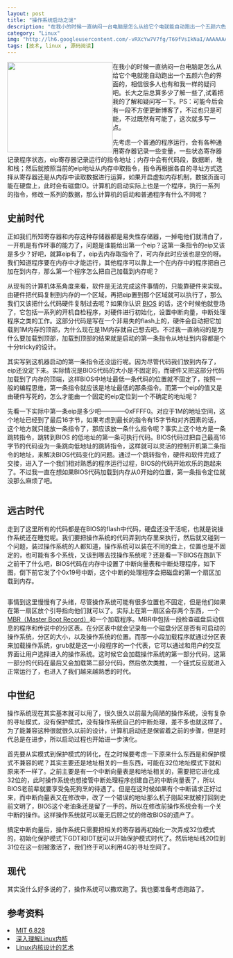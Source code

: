 ```yaml
---
layout: post
title: "操作系统启动之谜"
description: "在我小的时候一直纳闷一台电脑是怎么从给它个电就能自动跑出一个五颜六色的界面的，相信很多人也有和我一样的疑问吧。"
category: "Linux" 
img: "http://lh6.googleusercontent.com/-vRXcYw7V7fg/T69fVsIkNaI/AAAAAAAAAIw/Y3KgmC33VbI/s512/linux.jpg"
tags: [技术, linux , 源码阅读]
---
```

<img src="http://lh6.googleusercontent.com/-vRXcYw7V7fg/T69fVsIkNaI/AAAAAAAAAIw/Y3KgmC33VbI/s512/linux.jpg" alt="" style="float:left;width:243px;height:208px">
<p>
	在我小的时候一直纳闷一台电脑是怎么从给它个电就能自动跑出一个五颜六色的界面的，相信很多人也有和我一样的疑问吧。长大之后总算多少了解一些了,试着把我的了解和疑问写一下。PS：可能今后会有一段不方便更新博客了，不过也只是可能，不过既然有可能了，这次就多写一点。
</p>
<p>
	先考虑一个普通的程序运行，会有各种通用寄存器记录一些变量，一些状态寄存器记录程序状态，eip寄存器记录运行的指令地址；内存中会有代码段，数据断，堆和栈；然后就按照当前的eip地址从内存中取指令，指令再根据各自的寻址方式选择从寄存器还是从内存中读取数据进行运算，如果开启虚拟内存机制，数据页面可能在硬盘上，此时会有磁盘IO。计算机的启动实际上也是一个程序，执行一系列的指令，修改一系列的数据，那么计算机的启动和普通程序有什么不同呢？
</p>
<h2>史前时代</h2>
<p>
	正如我们所知寄存器和内存这种存储器都是易失性存储器，一掉电他们就清白了，一开机是有作坏事的能力了，问题是谁能给出第一个eip？这第一条指令的eip又该是多少？好吧，就算eip有了，eip去内存取指令了，可内存此时应该也是空的呀。我们知道程序要在内存中才能运行，其他程序可以靠上一个在内存中的程序把自己加在到内存，那么第一个程序怎么把自己加载到内存呢？
</p>
<p>
	从现有的计算机体系角度来看，软件是无法完成这件事情的，只能靠硬件来实现。由硬件把代码复制到内存的一个区域，再把eip置到那个区域就可以执行了，那么我们又该把什么代码硬件复制过去呢？如果你认识 <a href="http://en.wikipedia.org/wiki/BIOS" target="_blank">BIOS</a> 的话，这个时候他就登场了，它包括一系列的开机自检程序，对硬件进行初始化，设置中断向量，中断处理程序之类的工作。这部分代码是写在一个非易失的flash上的，硬件会自动把它加载到1M内存的顶部，为什么现在是1M内存就自己想去吧。不过我一直纳闷的是为什么要加载到顶部，加载到顶部的结果就是启动的第一条指令从地址到内容都是个十分tricky的设计。
</p>
<p>
	其实写到这机器启动的第一条指令还没运行呢。因为尽管代码我们放到内存了，eip还没定下来。实际情况是BIOS代码的大小是不固定的，而硬件又把这部分代码加载到了内存的顶端，这样BIOS中地址最低一条代码的位置就不固定了，按照一般的编程思维，第一条指令就应该是地址最低的那条指令。而第一个eip的值又是由硬件写死的，怎么才能由一个固定的eip定位到一个不确定的地址呢？
</p>
<p>
	先看一下实际中第一条eip是多少吧————0xFFFF0。对应于1M的地址空间，这个地址已经到了最后16字节，如果考虑到最长的指令有15字节和对齐因素的话，这个地方就只能放一条指令了，那应该放一条什么指令呢？事实上这个地方是一条跳转指令，跳转到BIOS
	的低地址的第一条可执行代码。BIOS代码过把自己最高16字节的代码设为一条跳向低地址的跳转指令，这样就可以灵活的控制开机第二条指令的地址，来解决BIOS代码变化的问题。通过一个跳转指令，硬件和软件完成了交接，进入了一个我们相对熟悉的程序运行过程，BIOS的代码开始欢乐的跑起来了。不过我一直在想如果BIOS代码加载到内存从0开始的位置，第一条指令定位就没那么麻烦了吧。
</p>
<img src="http://lh4.googleusercontent.com/-766T21r0A10/T-25_JVG6II/AAAAAAAAAUU/PfkaxOlBjSE/s986/%25E5%2586%2585%25E5%25AD%2598.png" alt="">
<h2>远古时代</h2>
<p>
	走到了这里所有的代码都是在BIOS的flash中代码，硬盘还没干活呢，也就是说操作系统还在睡觉呢。我们要把操作系统的代码弄到内存里来执行，然后就又碰到一个问题，装过操作系统的人都知道，操作系统可以装在不同的盘上，位置也是不固定的，也可能有多个系统，又该到哪去找操作系统呢？还是看一下BIOS在跑趴下之前干了什么吧，BIOS代码在内存中设置了中断向量表和中断处理程序，如下图，倒下前它发了个0x19号中断，这个中断的处理程序会把磁盘的第一个扇区加载到内存。
</p>
<img src="http://lh3.googleusercontent.com/-Swu_F5tvfOU/T-25_B_hE5I/AAAAAAAAAUU/SAsjygjEZKc/s930/bios.png" alt="">
<p>
	事情到这里慢慢有了头绪，尽管操作系统可能有很多位置也不固定，但是他们如果在第一扇区放个引导指向他们就可以了。实际上在第一扇区会存两个东西，一个 <a href="http://en.wikipedia.org/wiki/Master_boot_record" target="_blank">MBR（Master Boot Record）</a>和一个加载程序。MBR中包括一段检查磁盘启动信息的程序和传说中的分区表。在分区表中就会记录每一个磁盘分区是否有可启动的操作系统，分区的大小，以及操作系统的位置。而那一小段加载程序就通过分区表来加载操作系统，grub就是这一小段程序的一个代表，它可以通过和用户的交互界面让用户选择进入的操作系统。这时候它会加载操作系统的第一部分代码，这第一部分的代码在最后又会加载第二部分代码，然后依次类推，一个链式反应就进入正常运行了，也进入了我们越来越熟悉的时代。
</p>
<h2>中世纪</h2>
<p>
	操作系统现在其实基本就可以用了，很久很久以前最为简陋的操作系统，没有复杂的寻址模式，没有保护模式，没有操作系统自己的中断处理，差不多也就这样了。为了能兼容这种很就很久以前的设计，计算机启动还是保留着之前的步骤，但是时代总是在进步，所以启动过程也开始进一步演化。
</p>
<p>
	首先要从实模式到保护模式的转化，在之时候要考虑一下原来什么东西是和保护模式不兼容的呢？其实主要还是地址相关的一些东西，可能在32位地址模式下就和原来不一样了。之前主要是有一个中断向量表是和地址相关的，需要把它进化成32位的，此时操作系统也想接管中断处理程序创建自己的中断向量表了，所以BIOS老前辈就要享受兔死狗烹的待遇了。但是在这时候如果有个中断请求正好过来，而中断向量表又在修改中，改了一个错误的地址那么机子刚起来就被打回到史前文明了，BIOS这个老油条还是留了一手的。所以在修改前操作系统会有一个关中断的操作。这样操作系统就可以毫无后顾之忧的修改BIOS的遗产了。
</p>
<p>
	搞定中断向量后，操作系统只需要把相关的寄存器再初始化一次弄成32位模式的，初始化保护模式下GDT和IDT就可以开始保护模式时代了。然后地址线20位到31位在这一刻被激活了，我们终于可以利用4G的寻址空间了。
</p>
<h2>现代</h2>
<p>
	其实没什么好多说的了，操作系统可以撒欢跑了。我也要准备考虑跑路了。
</p>
<h2>参考资料</h2>
<li><a href="http://pdos.csail.mit.edu/6.828/2011/labs/lab1/" target="_blank">MIT 6.828</a></li>
<li><a href="http://book.douban.com/subject/2287506/" target="_blank">深入理解Linux内核</a></li>
<li><a href="http://book.douban.com/subject/6433169/" target="_blank">Linux内核设计的艺术</a></li>
